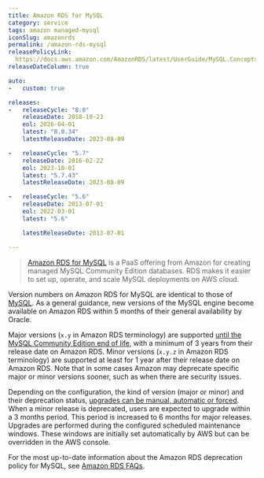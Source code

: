 ```yaml
---
title: Amazon RDS for MySQL
category: service
tags: amazon managed-mysql
iconSlug: amazonrds
permalink: /amazon-rds-mysql
releasePolicyLink:
  https://docs.aws.amazon.com/AmazonRDS/latest/UserGuide/MySQL.Concepts.VersionMgmt.html
releaseDateColumn: true

auto:
-   custom: true

releases:
-   releaseCycle: "8.0"
    releaseDate: 2018-10-23
    eol: 2026-04-01
    latest: "8.0.34"
    latestReleaseDate: 2023-08-09

-   releaseCycle: "5.7"
    releaseDate: 2016-02-22
    eol: 2023-10-01
    latest: "5.7.43"
    latestReleaseDate: 2023-08-09

-   releaseCycle: "5.6"
    releaseDate: 2013-07-01
    eol: 2022-03-01
    latest: "5.6"

    latestReleaseDate: 2013-07-01

---
```


> [Amazon RDS for MySQL](https://aws.amazon.com/rds/mysql) is a PaaS offering from Amazon for
> creating managed MySQL Community Edition databases. RDS makes it easier to set up, operate, and
> scale MySQL deployments on AWS cloud.

Version numbers on Amazon RDS for MySQL are identical to those of [MySQL](/mysql). As a general
guidance, new versions of the MySQL engine become available on Amazon RDS within 5 months of their
general availability by Oracle.

Major versions (`x.y` in Amazon RDS terminology) are supported [until the MySQL Community
Edition end of life](/mysql), with a minimum of 3 years from their release date on Amazon RDS.
Minor versions (`x.y.z` in Amazon RDS terminology) are supported at least for 1 year after their
release date on Amazon RDS. Note that in some cases Amazon may deprecate specific major or minor
versions sooner, such as when there are security issues.

Depending on the configuration, the kind of version (major or minor) and their deprecation status,
[upgrades can be manual, automatic or forced](https://aws.amazon.com/rds/faqs/#How_do_I_control_if_and_when_the_engine_version_of_my_DB_instance_is_upgraded_to_new_supported_versions.3F).
When a minor release is deprecated, users are expected to upgrade within a 3 months period. This
period is increased to 6 months for major releases. Upgrades are performed during the configured
scheduled maintenance windows. These windows are initially set automatically by AWS but can be
overridden in the AWS console.

For the most up-to-date information about the Amazon RDS deprecation policy for MySQL, see [Amazon
RDS FAQs](http://aws.amazon.com/rds/faqs/).
